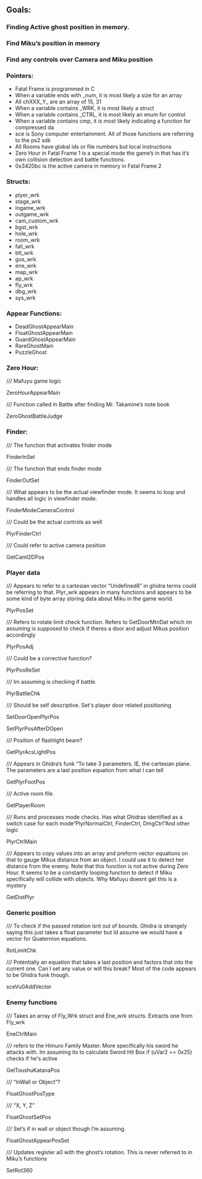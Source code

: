 
## Goals:
### Finding Active ghost position in memory.
### Find Miku’s position in memory
### Find any controls over Camera and Miku position

### Pointers:

- Fatal Frame is programmed in C
- When a variable ends with _num, it is most likely a size for an array 
- All chXXX_Y_ are an array of 15, 31 
- When a variable contains _WRK, it is most likely a struct 
- When a variable contains _CTRL, it is most likely an enum for control 
- When a variable contains cmp, it is most likely indicating a function for compressed da 
- sce is Sony computer entertainment. All of those functions are referring to the ps2 sdk
- All Rooms have global ids or file numbers but local instructions
- Zero Hour in Fatal Frame 1 is a special mode the game’s in that has it’s own collision detection and battle functions.
- 0x3420bc is the active camera in memory in Fatal Frame 2

### Structs:

- plyer_wrk
- stage_wrk
- ingame_wrk
- outgame_wrk
- cam_custom_wrk
- bgst_wrk
- hole_wrk
- room_wrk
- fall_wrk
- btl_wrk
- gus_wrk
- ene_wrk
- map_wrk
- ap_wrk
- fly_wrk
- dbg_wrk
- sys_wrk

### Appear Functions:

- DeadGhostAppearMain
- FloatGhostAppearMain
- GuardGhostAppearMain
- RareGhostMain
- PuzzleGhost

### Zero Hour: 

/// Mafuyu game logic

ZeroHourAppearMain

/// Function called in Battle after finding Mr. Takamine’s note book

ZeroGhostBattleJudge

### Finder:

/// The function that activates finder mode

FinderInSet

/// The function that ends finder mode

FinderOutSet

 /// What appears to be the actual viewfinder mode. It seems to loop and handles all logic in viewfinder mode.

FinderModeCameraControl

/// Could be the actual controls as well

PlyrFinderCtrl

/// Could refer to active camera position 

GetCamI2DPos

### Player data

/// Appears to refer to a cartesian vector “Undefined8” in ghidra terms could be referring to that. Plyr_wrk appears in many functions and appears to be some kind of byte array storing data about Miku in the game world.

PlyrPosSet

 /// Refers to rotate limit check function. Refers to GetDoorMtnDat which im assuming is supposed to check if theres a door and adjust Mikus position accordingly

PlyrPosAdj

/// Could be a corrective function?

PlyrPosReSet

/// Im assuming is checking if battle.

PlyrBattleChk

/// Should be self descriptive. Set's player door related positioning

SetDoorOpenPlyrPos

SetPlyrPosAfterDOpen

/// Position of flashlight beam?

GetPlyrAcsLightPos

/// Appears in Ghidra’s funk “To take 3 parameters. IE, the cartesian plane. The parameters are a last position equation from what I can tell

GetPlyrFootPos

 /// Active room file.

GetPlayerRoom

/// Runs and processes mode checks. Has what Ghidras identified as a switch case for each mode“PlyrNormalCtrl, FinderCtrl, DmgCtrl”And other logic 

PlyrCtrlMain

/// Appears to copy values into an array and preform vector equations on that to gauge Mikus distance from an object. I could use it to detect her distance from the enemy. Note that this function is not active during Zero Hour. It seems to be a constantly looping function to detect if Miku specifically will collide with objects. Why Mafuyu doesnt get this is a mystery

GetDistPlyr

### Generic position

/// To check if the passed rotation isnt out of bounds. Ghidra is strangely saying this just takes a float parameter but Id assume we would have a vector for Quaternion equations.

RotLimitChk

/// Potentially an equation that takes a last position and factors that into the current one. Can I set any value or will this break? Most of the code appears to be Ghidra funk though.

sceVu0AddVector

### Enemy functions

/// Takes an array of Fly_Wrk struct and Ene_wrk structs. Extracts one from Fly_wrk

EneCtrlMain

/// refers to the Himuro Family Master. More specifically his sword he attacks with. Im assuming its to calculate Sword Hit Box if (uVar2 == 0x25) checks if he's active

GetToushuKatanaPos

/// “InWall or Object”?

FloatGhostPosType

/// "X, Y, Z”

FloatGhostSetPos

/// Set’s if in wall or object though I’m assuming.

FloatGhostAppearPosSet

/// Updates register a0 with the ghost’s rotation. This is never referred to in Miku’s functions

SetRot360
